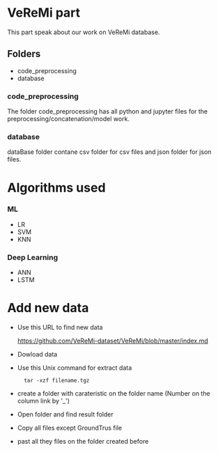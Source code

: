 # VeReMi part

This part speak about our work on VeReMi database.

## Folders

* code_preprocessing
* database

### code_preprocessing
The folder code_preprocessing has all python and jupyter files for the preprocessing/concatenation/model work.

### database
dataBase folder contane csv folder for csv files and json folder for json files.


# Algorithms used 

### ML
* LR
* SVM
* KNN

### Deep Learning
* ANN
* LSTM



# Add new data
- Use this URL to find new data

     https://github.com/VeReMi-dataset/VeReMi/blob/master/index.md

- Dowload data 

- Use this Unix command for extract data 

        tar -xzf filename.tgz

- create a folder with carateristic on the folder name (Number on the column link by '_')

- Open folder and find result folder
- Copy all files except GroundTrus file
- past all they files on the folder created before


